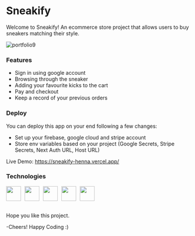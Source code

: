 <h1>Sneakify</h1>
Welcome to Sneakify! An ecommerce store project that allows users to buy sneakers matching their style. 


![portfolio9](https://user-images.githubusercontent.com/66684807/236599375-fa64c664-1f0a-42f9-8a8a-8aef34339445.png)

<h3>
Features
</h3>
<ul>
  <li> Sign in using google account</li>
  <li>Browsing through the sneaker </li>
  <li>Adding your favourite kicks to the cart</li>
  <li>Pay and checkout</li>
  <li>Keep a record of your previous orders</li>
</ul>

<h3>
Deploy
</h3>

You can deploy this app on your end following a few changes:
- Set up your firebase, google cloud and stripe account
- Store env variables based on your project (Google Secrets, Stripe Secrets, Next Auth URL, Host URL)

Live Demo: https://sneakify-henna.vercel.app/

<h3>Technologies</h3>
<div style="display: flex;">
  <img src="https://user-images.githubusercontent.com/66684807/236599303-a76a861c-8ae1-410a-ad7f-5e0389f8f232.png" width="40" style="margin-right: 10px;">
  <img src="https://user-images.githubusercontent.com/66684807/236600198-0d61b008-c538-4d0f-94b7-d2979f3c284e.png" width="40" style="margin-right: 10px;">
  <img src="https://user-images.githubusercontent.com/66684807/236599313-81334cda-9b64-4bc5-8eab-e5f82ce3f687.png" width="40" style="margin-right: 10px;">
  <img src="https://user-images.githubusercontent.com/66684807/236599322-a52e9f97-16b9-4d55-93ab-d468c3d320c3.png" width="40" style="margin-right: 10px;">
  <img src="https://user-images.githubusercontent.com/66684807/236599326-eec8a4d0-30d7-4768-b52a-3af0f7928334.png" width="40">
</div>

<br>

Hope you like this project.
  
-Cheers! Happy Coding :)
